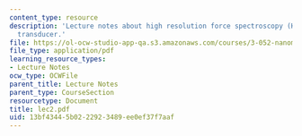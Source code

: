 ```yaml
---
content_type: resource
description: 'Lecture notes about high resolution force spectroscopy (HRFS): the force
  transducer.'
file: https://ol-ocw-studio-app-qa.s3.amazonaws.com/courses/3-052-nanomechanics-of-materials-and-biomaterials-spring-2007/13bf43445b0222923489ee0ef37f7aaf_lec2.pdf
file_type: application/pdf
learning_resource_types:
- Lecture Notes
ocw_type: OCWFile
parent_title: Lecture Notes
parent_type: CourseSection
resourcetype: Document
title: lec2.pdf
uid: 13bf4344-5b02-2292-3489-ee0ef37f7aaf
---
```

